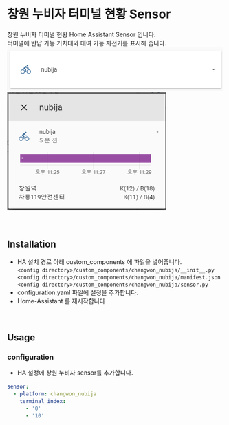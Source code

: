 # 창원 누비자 터미널 현황 Sensor
창원 누비자 터미널 현황 Home Assistant Sensor 입니다.<br>
터미널에 반납 가능 거치대와 대여 가능 자전거를 표시해 줍니다.<br>
![screenshot_l](https://github.com/miumida/changwon_nubija/blob/master/image/Screenshot_1.png?raw=true)<br>
![screenshot_2](https://github.com/miumida/changwon_nubija/blob/master/image/Screenshot_2.png?raw=true)<br>
<br><br>
## Installation
- HA 설치 경로 아래 custom_components 에 파일을 넣어줍니다.<br>
  `<config directory>/custom_components/changwon_nubija/__init__.py`<br>
  `<config directory>/custom_components/changwon_nubija/manifest.json`<br>
  `<config directory>/custom_components/changwon_nubija/sensor.py`<br>
- configuration.yaml 파일에 설정을 추가합니다.<br>
- Home-Assistant 를 재시작합니다<br>
<br><br>
## Usage
### configuration
- HA 설정에 창원 누비자 sensor를 추가합니다.<br>
```yaml
sensor:
  - platform: changwon_nubija
    terminal_index:
      - '0'
      - '10'
```
